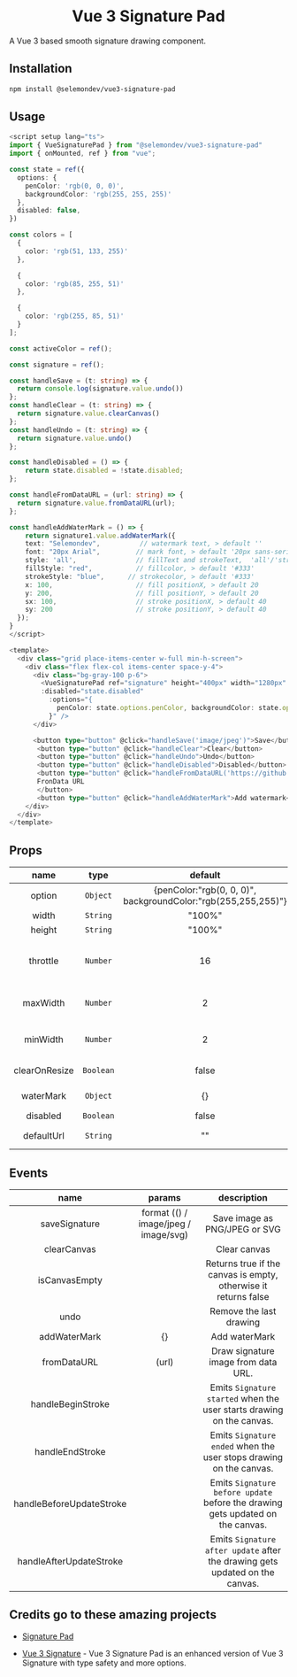 <p align="center">
 <h1 align="center">
  Vue 3 Signature Pad
 </h1>
</p>


A Vue 3 based smooth signature drawing component.

## Installation

```bash
npm install @selemondev/vue3-signature-pad
```

## Usage 

```ts
<script setup lang="ts">
import { VueSignaturePad } from "@selemondev/vue3-signature-pad"
import { onMounted, ref } from "vue";

const state = ref({
  options: {
    penColor: 'rgb(0, 0, 0)',
    backgroundColor: 'rgb(255, 255, 255)'
  },
  disabled: false,
})

const colors = [
  {
    color: 'rgb(51, 133, 255)'
  },

  {
    color: 'rgb(85, 255, 51)'
  },

  {
    color: 'rgb(255, 85, 51)'
  }
];

const activeColor = ref();

const signature = ref();

const handleSave = (t: string) => {
  return console.log(signature.value.undo())
};
const handleClear = (t: string) => {
  return signature.value.clearCanvas()
};
const handleUndo = (t: string) => {
  return signature.value.undo()
};

const handleDisabled = () => {
    return state.disabled = !state.disabled;
};

const handleFromDataURL = (url: string) => {
  return signature.value.fromDataURL(url);
};

const handleAddWaterMark = () => {
    return signature1.value.addWaterMark({
    text: "Selemondev",          // watermark text, > default ''
    font: "20px Arial",         // mark font, > default '20px sans-serif'
    style: 'all',               // fillText and strokeText,  'all'/'stroke'/'fill', > default 'fill
    fillStyle: "red",           // fillcolor, > default '#333'
    strokeStyle: "blue",      // strokecolor, > default '#333'
    x: 100,                     // fill positionX, > default 20
    y: 200,                     // fill positionY, > default 20
    sx: 100,                    // stroke positionX, > default 40
    sy: 200                     // stroke positionY, > default 40
  });
}
</script>

<template>
  <div class="grid place-items-center w-full min-h-screen">
    <div class="flex flex-col items-center space-y-4">
      <div class="bg-gray-100 p-6">
        <VueSignaturePad ref="signature" height="400px" width="1280px" :maxWidth="2" :minWidth="2"
        :disabled="state.disabled"
          :options="{
            penColor: state.options.penColor, backgroundColor: state.options.backgroundColor
          }" />
      </div>

      <button type="button" @click="handleSave('image/jpeg')">Save</button>
       <button type="button" @click="handleClear">Clear</button>
       <button type="button" @click="handleUndo">Undo</button>
       <button type="button" @click="handleDisabled">Disabled</button>
       <button type="button" @click="handleFromDataURL('https://github.com/selemondev.png')">
       FronData URL
       </button>
       <button type="button" @click="handleAddWaterMark">Add watermark</button>
    </div>
  </div>
</template>
```

## Props 


| name          |     type      |           default         |       description             |
|:-------------:|:-------------:|:-------------------------:|   :-----------------:         |
| option        | `Object`     | {penColor:"rgb(0, 0, 0)", backgroundColor:"rgb(255,255,255)"} |     penColor and backgroundColor  |
|        width      | `String`      |         "100%"            | Pad width  |
|        height     | `String`      |         "100%"            | Pad height |
|        throttle   | `Number`      |         16                | Draw the next point at most once per every x milliseconds |
|        maxWidth   | `Number`      |         2                 | Maximum thickness of the pen line |
|        minWidth   | `Number`      |         2                 | Minimum thickness of the pen line |
|  clearOnResize  | `Boolean`     |          false          |Clear canvas on window resize|
|  waterMark  | `Object`     |          {}          |Add addWaterMark |
|  disabled  | `Boolean`     |          false          |Disable canvas |
|  defaultUrl  | `String`     |          ""          |Show image by default |

## Events

| name              |  params                                       | description  |
| :-------------:   |:-------------:                                |:-------------:|
| saveSignature              | 	        format (() / image/jpeg / image/svg) | Save image as PNG/JPEG or SVG |
| clearCanvas             |                                   			| Clear canvas |
| isCanvasEmpty           |                                   			| Returns true if the canvas is empty, otherwise it returns false |
| undo             |                                   			| Remove the last drawing |
| addWaterMark      |           {}     | Add waterMark
| fromDataURL      |          (url)    | Draw signature image from data URL.
| handleBeginStroke |                  | Emits `Signature started` when the user starts drawing on the canvas.
| handleEndStroke |                  | Emits `Signature ended` when the user stops drawing on the canvas.
| handleBeforeUpdateStroke |                  | Emits `Signature before update` before the drawing gets updated on the canvas.
| handleAfterUpdateStroke |                  | Emits `Signature after update` after the drawing gets updated on the canvas.


## Credits go to these amazing projects

- [Signature Pad](https://github.com/szimek/signature_pad)

- [Vue 3 Signature](https://github.com/WangShayne/vue3-signature) - Vue 3 Signature Pad is an enhanced version of Vue 3 Signature with type safety and more options.

